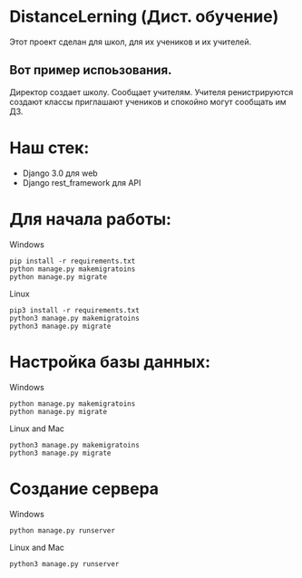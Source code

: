 # DistanceLerning (Дист. обучение)
Этот проект сделан для школ, для их учеников и их учителей.

## Вот пример испоьзования.
Директор создает школу. Сообщает учителям. Учителя ренистрируются создают классы приглашают учеников и спокойно могут сообщать им ДЗ.

# Наш стек:
* Django 3.0 для web
* Django rest_framework для API

# Для начала работы:
Windows
```
pip install -r requirements.txt
python manage.py makemigratoins
python manage.py migrate
```
Linux
```
pip3 install -r requirements.txt
python3 manage.py makemigratoins
python3 manage.py migrate
```

# Настройка базы данных:

Windows
```
python manage.py makemigratoins
python manage.py migrate
```
Linux and Mac
```
python3 manage.py makemigratoins
python3 manage.py migrate
```

# Создание сервера

Windows
```
python manage.py runserver
```
Linux and Mac
```
python3 manage.py runserver
```
